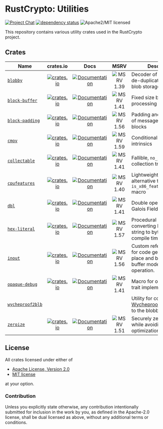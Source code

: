 # RustCrypto: Utilities

[![Project Chat][chat-image]][chat-link]
[![dependency status][deps-image]][deps-link]
![Apache2/MIT licensed][license-image]

This repository contains various utility crates used in the RustCrypto project.

## Crates

| Name | crates.io | Docs | MSRV | Description |
|------|:---------:|:----:|:----:|-------------|
| [`blobby`] | [![crates.io](https://img.shields.io/crates/v/blobby.svg)](https://crates.io/crates/blobby) | [![Documentation](https://docs.rs/blobby/badge.svg)](https://docs.rs/blobby) | ![MSRV 1.39][msrv-1.39] | Decoder of the simple de-duplicated binary blob storage format |
| [`block-buffer`] | [![crates.io](https://img.shields.io/crates/v/block-buffer.svg)](https://crates.io/crates/block-buffer) | [![Documentation](https://docs.rs/block-buffer/badge.svg)](https://docs.rs/block-buffer) | ![MSRV 1.41][msrv-1.41] | Fixed size buffer for block processing of data |
| [`block‑padding`] | [![crates.io](https://img.shields.io/crates/v/block-padding.svg)](https://crates.io/crates/block-padding) | [![Documentation](https://docs.rs/block-padding/badge.svg)](https://docs.rs/block-padding) | ![MSRV 1.56][msrv-1.56] | Padding and unpadding of messages divided into blocks |
| [`cmov`] | [![crates.io](https://img.shields.io/crates/v/cmov.svg)](https://crates.io/crates/cmov) | [![Documentation](https://docs.rs/cmov/badge.svg)](https://docs.rs/cmov) | ![MSRV 1.59][msrv-1.59] | Conditional move intrinsics |
| [`collectable`] | [![crates.io](https://img.shields.io/crates/v/collectable.svg)](https://crates.io/crates/collectable) | [![Documentation](https://docs.rs/collectable/badge.svg)](https://docs.rs/collectable) | ![MSRV 1.41][msrv-1.41] | Fallible, `no_std`-friendly collection traits |
| [`cpufeatures`] | [![crates.io](https://img.shields.io/crates/v/cpufeatures.svg)](https://crates.io/crates/cpufeatures) | [![Documentation](https://docs.rs/cpufeatures/badge.svg)](https://docs.rs/cpufeatures) | ![MSRV 1.40][msrv-1.40] | Lightweight and efficient alternative to the `is_x86_feature_detected!` macro |
| [`dbl`] | [![crates.io](https://img.shields.io/crates/v/dbl.svg)](https://crates.io/crates/dbl) | [![Documentation](https://docs.rs/dbl/badge.svg)](https://docs.rs/dbl) | ![MSRV 1.41][msrv-1.41] | Double operation in Galois Field (GF) |
| [`hex-literal`] | [![crates.io](https://img.shields.io/crates/v/hex-literal.svg)](https://crates.io/crates/hex-literal) | [![Documentation](https://docs.rs/hex-literal/badge.svg)](https://docs.rs/hex-literal) | ![MSRV 1.57][msrv-1.57] | Procedural macro for converting hexadecimal string to byte array at compile time |
| [`inout`] | [![crates.io](https://img.shields.io/crates/v/inout.svg)](https://crates.io/crates/inout) | [![Documentation](https://docs.rs/inout/badge.svg)](https://docs.rs/inout) | ![MSRV 1.56][msrv-1.56] | Custom reference types for code generic over in-place and buffer-to-buffer modes of operation. |
| [`opaque-debug`] | [![crates.io](https://img.shields.io/crates/v/opaque-debug.svg)](https://crates.io/crates/opaque-debug) | [![Documentation](https://docs.rs/opaque-debug/badge.svg)](https://docs.rs/opaque-debug) | ![MSRV 1.41][msrv-1.41] | Macro for opaque `Debug` trait implementation |
| [`wycheproof2blb`] |  |  | | Utility for converting [Wycheproof] test vectors to the blobby format |
| [`zeroize`] | [![crates.io](https://img.shields.io/crates/v/zeroize.svg)](https://crates.io/crates/zeroize) | [![Documentation](https://docs.rs/zeroize/badge.svg)](https://docs.rs/zeroize) | ![MSRV 1.51][msrv-1.51] | Securely zero memory while avoiding compiler optimizations |

## License

All crates licensed under either of

 * [Apache License, Version 2.0](http://www.apache.org/licenses/LICENSE-2.0)
 * [MIT license](http://opensource.org/licenses/MIT)

at your option.

### Contribution

Unless you explicitly state otherwise, any contribution intentionally submitted for inclusion in the work by you, as defined in the Apache-2.0 license, shall be dual licensed as above, without any additional terms or conditions.

[//]: # (badges)

[chat-image]: https://img.shields.io/badge/zulip-join_chat-blue.svg
[chat-link]: https://rustcrypto.zulipchat.com/#narrow/stream/260052-utils
[license-image]: https://img.shields.io/badge/license-Apache2.0/MIT-blue.svg
[deps-image]: https://deps.rs/repo/github/RustCrypto/utils/status.svg
[deps-link]: https://deps.rs/repo/github/RustCrypto/utils

[msrv-1.39]: https://img.shields.io/badge/rustc-1.39.0+-blue.svg
[msrv-1.40]: https://img.shields.io/badge/rustc-1.40.0+-blue.svg
[msrv-1.41]: https://img.shields.io/badge/rustc-1.41.0+-blue.svg
[msrv-1.45]: https://img.shields.io/badge/rustc-1.45.0+-blue.svg
[msrv-1.51]: https://img.shields.io/badge/rustc-1.51.0+-blue.svg
[msrv-1.56]: https://img.shields.io/badge/rustc-1.56.0+-blue.svg
[msrv-1.57]: https://img.shields.io/badge/rustc-1.57.0+-blue.svg
[msrv-1.59]: https://img.shields.io/badge/rustc-1.59.0+-blue.svg

[//]: # (crates)

[`blobby`]: ./blobby
[`block-buffer`]: ./block-buffer
[`block‑padding`]: ./block-padding
[`cmov`]: ./cmov
[`collectable`]: ./collectable
[`cpufeatures`]: ./cpufeatures
[`dbl`]: ./dbl
[`hex-literal`]: ./hex-literal
[`inout`]: ./inout
[`opaque-debug`]: ./opaque-debug
[`wycheproof2blb`]: ./wycheproof2blb
[`zeroize`]: ./zeroize

[//]: # (misc)

[Wycheproof]: https://github.com/google/wycheproof
